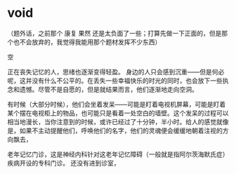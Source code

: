# void

（题外话，之前那个 康复 果然 还是太负面了一些；打算先做一下正面的，但是那个也不会放弃的，我觉得我能用那个题材发挥不少东西）

空

正在丧失记忆的人，思绪也逐渐变得轻盈。
身边的人只会感到沉重——但是何必呢，这并没有什么不公平的。在丢失一些幸福快乐的时光的同时，也会放下一些执念和遗憾。尽管不是自愿的，但是就结果而言，他们逐渐地走向空洞。

有时候（大部分时候），他们会坐着发呆——可能是盯着电视机屏幕，可能是盯着某个摆在电视柜上的物品，也可能只是看着一处空白的墙壁。这个发呆的过程可以相当地漫长，当你注意到的时候，或许已经过了十分钟，半小时。给人的感觉就像是，如果不主动提醒他们，呼唤他们的名字，他们的灵魂便会缓缓地朝着注视的方向飘去，

老年记忆门诊，这是神经内科针对这老年记忆障碍（一般就是指阿尔茨海默氏症）疾病开设的专科门诊。
还没有进到诊室，
